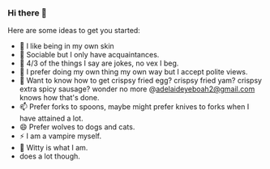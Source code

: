 ### Hi there 👋

Here are some ideas to get you started:

- 🔭 I like being in my own skin
- 🌱 Sociable but I only have acquaintances.
- 👯 4/3 of the things I say are jokes, no vex I beg.
- 🤔 I prefer doing my own thing my own way but I accept polite views.
- 💬 Want to know how to get crispsy fried egg? crispsy fried yam? crispsy extra spicy sausage? wonder no more @adelaideyeboah2@gmail.com knows how that's done.
- 📫 Prefer forks to spoons, maybe might prefer knives to forks when I have attained a lot.
- 😄 Prefer wolves to dogs and cats.
- ⚡ I am a vampire myself.
- 🌱 Witty is what I am.
- does a lot though.


